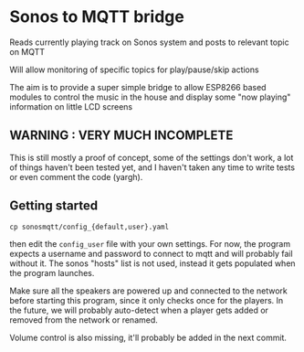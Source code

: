 # Sonos to MQTT bridge

Reads currently playing track on Sonos system and posts to relevant 
topic on MQTT

Will allow monitoring of specific topics for play/pause/skip actions

The aim is to provide a super simple bridge to allow ESP8266 based modules
to control the music in the house and display some "now playing" information
on little LCD screens

## WARNING : VERY MUCH INCOMPLETE

This is still mostly a proof of concept, some of the settings don't work,
a lot of things haven't been tested yet, and I haven't taken any time to
write tests or even comment the code (yargh).


## Getting started

    cp sonosmqtt/config_{default,user}.yaml

then edit the `config_user` file with your own settings.
For now, the program expects a username and password to connect to mqtt and
will probably fail without it. The sonos "hosts" list is not used, instead
it gets populated when the program launches.

Make sure all the speakers are powered up and connected to the network before
starting this program, since it only checks once for the players. In the future,
we will probably auto-detect when a player gets added or removed from the
network or renamed.

Volume control is also missing, it'll probably be added in the next commit.
